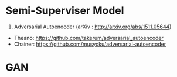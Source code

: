 # Semi-Superviser Model
1. Adversarial Autoenocder (arXiv : http://arxiv.org/abs/1511.05644)
- Theano: https://github.com/takerum/adversarial_autoencoder
- Chainer: https://github.com/musyoku/adversarial-autoencoder

# GAN
